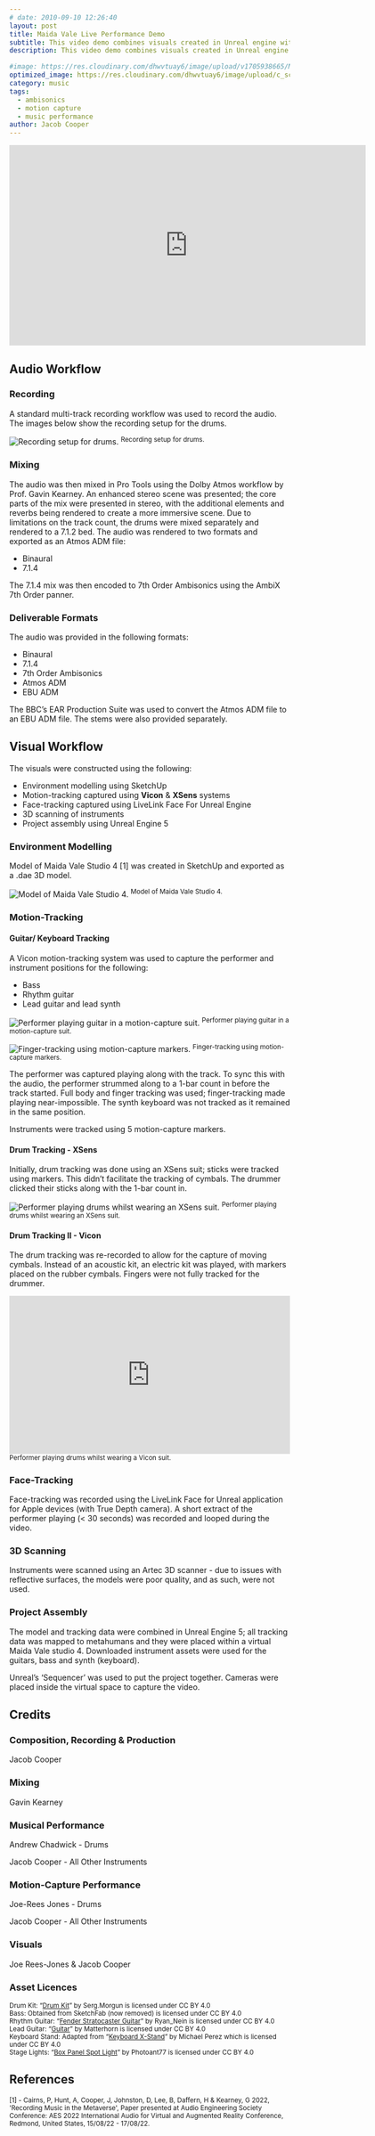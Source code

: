 ```yaml
---
# date: 2010-09-10 12:26:40
layout: post
title: Maida Vale Live Performance Demo
subtitle: This video demo combines visuals created in Unreal engine with a Dolby Atmos mix of an original composition by Jacob Cooper.
description: This video demo combines visuals created in Unreal engine with a Dolby Atmos mix of an original composition by Jacob Cooper.

#image: https://res.cloudinary.com/dhwvtuay6/image/upload/v1705938665/MV_4kSnapshot2_xqsqod.png
optimized_image: https://res.cloudinary.com/dhwvtuay6/image/upload/c_scale,w_360/v1705938665/MV_4kSnapshot2_xqsqod.png
category: music
tags:
  - ambisonics
  - motion capture
  - music performance
author: Jacob Cooper
---
```


<iframe
  id="ytplayer"
  type="text/html"
  width="640"
  height="360"
  src="https://www.youtube.com/embed/Jvrgt98knB4?autoplay=0"
  frameborder="0"
  allowfullscreen
></iframe>

## Audio Workflow

### Recording

A standard multi-track recording workflow was used to record the audio. The images below show the recording setup for the drums.

![Recording setup for drums.](https://res.cloudinary.com/dhwvtuay6/image/upload/c_scale,w_800/v1705507834/IMG_3966_x2yexz.jpg)
<sup>Recording setup for drums.</sup>

<!---![Recording setup for drums (angle 2).](https://res.cloudinary.com/dhwvtuay6/image/upload/c_scale,w_800/v1705507834/IMG_3974_gtie5e.jpg)
<sup>Recording setup for drums (angle 2).</sup>-->

### Mixing

The audio was then mixed in Pro Tools using the Dolby Atmos workflow by Prof. Gavin Kearney. An enhanced stereo scene was presented; the core parts of the mix were presented in stereo, with the additional elements and reverbs being rendered to create a more immersive scene. Due to limitations on the track count, the drums were mixed separately and rendered to a 7.1.2 bed. The audio was rendered to two formats and exported as an Atmos ADM file:
- Binaural
- 7.1.4

The 7.1.4 mix was then encoded to 7th Order Ambisonics using the AmbiX 7th Order panner.

### Deliverable Formats

The audio was provided in the following formats:
- Binaural
- 7.1.4
- 7th Order Ambisonics
- Atmos ADM
- EBU ADM

The BBC’s EAR Production Suite was used to convert the Atmos ADM file to an EBU ADM file. The stems were also provided separately.

## Visual Workflow

The visuals were constructed using the following:
- Environment modelling using SketchUp
- Motion-tracking captured using <b>Vicon</b> & <b>XSens</b> systems
- Face-tracking captured using LiveLink Face For Unreal Engine
- 3D scanning of instruments
- Project assembly using Unreal Engine 5

### Environment Modelling

Model of Maida Vale Studio 4 [1] was created in SketchUp and exported as a .dae 3D model.

![Model of Maida Vale Studio 4.](https://res.cloudinary.com/dhwvtuay6/image/upload/c_scale,w_800/v1705507836/LR_Internal_Lower_rvog2t.png)
<sup>Model of Maida Vale Studio 4.</sup>

### Motion-Tracking

#### Guitar/ Keyboard Tracking

A Vicon motion-tracking system was used to capture the performer and instrument positions for the following:

- Bass
- Rhythm guitar
- Lead guitar and lead synth

![Performer playing guitar in a motion-capture suit.](https://res.cloudinary.com/dhwvtuay6/image/upload/c_scale,w_800/v1705507834/DSC00172_javoid.jpg)
<sup>Performer playing guitar in a motion-capture suit.</sup>

![Finger-tracking using motion-capture markers.](https://res.cloudinary.com/dhwvtuay6/image/upload/c_scale,w_800/v1705507833/DSC00154_hwybxj.jpg)
<sup>Finger-tracking using motion-capture markers.</sup>

The performer was captured playing along with the track. To sync this with the audio, the performer strummed along to a 1-bar count in before the track started. Full body and finger tracking was used; finger-tracking made playing near-impossible. The synth keyboard was not tracked as it remained in the same position.

Instruments were tracked using 5 motion-capture markers.

#### Drum Tracking - XSens

Initially, drum tracking was done using an XSens suit; sticks were tracked using markers. This didn’t facilitate the tracking of cymbals. The drummer clicked their sticks along with the 1-bar count in.

![Performer playing drums whilst wearing an XSens suit.](https://res.cloudinary.com/dhwvtuay6/image/upload/c_scale,w_800/v1705507835/IMG_4783_rlophx.jpg)
<sup>Performer playing drums whilst wearing an XSens suit.</sup>

#### Drum Tracking II - Vicon

The drum tracking was re-recorded to allow for the capture of moving cymbals. Instead of an acoustic kit, an electric kit was played, with markers placed on the rubber cymbals. Fingers were not fully tracked for the drummer.

<iframe
  src="https://player.cloudinary.com/embed/?public_id=joe_drums&cloud_name=dhwvtuay6"
  width="640"
  height="360" 
  style="height: auto; width: 100%; aspect-ratio: 640 / 360;"
  allow="autoplay; fullscreen; encrypted-media; picture-in-picture"
  allowfullscreen
  frameborder="0"
></iframe>
<sup>Performer playing drums whilst wearing a Vicon suit.</sup>

### Face-Tracking

Face-tracking was recorded using the LiveLink Face for Unreal application for Apple devices (with True Depth camera). A short extract of the performer playing (< 30 seconds) was recorded and looped during the video.

### 3D Scanning

Instruments were scanned using an Artec 3D scanner - due to issues with reflective surfaces, the models were poor quality, and as such, were not used.

### Project Assembly

The model and tracking data were combined in Unreal Engine 5; all tracking data was mapped to metahumans and they were placed within a virtual Maida Vale studio 4. Downloaded instrument assets were used for the guitars, bass and synth (keyboard).

Unreal’s ‘Sequencer’ was used to put the project together. Cameras were placed inside the virtual space to capture the video.

## Credits

### Composition, Recording & Production

Jacob Cooper

### Mixing

Gavin Kearney

### Musical Performance

Andrew Chadwick - Drums

Jacob Cooper - All Other Instruments

### Motion-Capture Performance

Joe-Rees Jones - Drums

Jacob Cooper - All Other Instruments

### Visuals

Joe Rees-Jones & Jacob Cooper

### Asset Licences

<sup>Drum Kit: “[Drum Kit](https://sketchfab.com/3d-models/drum-kit-99218427e7a2424ea8afc9b8c668a5c7)” by Serg.Morgun is licensed under CC BY 4.0</sup><br>
<sup>Bass: Obtained from SketchFab (now removed) is licensed under CC BY 4.0</sup><br>
<sup>Rhythm Guitar: “[Fender Stratocaster Guitar](https://sketchfab.com/3d-models/fender-stratocaster-guitar-15a37147641b4c1b963bb494b234593f)” by Ryan_Nein is licensed under CC BY 4.0</sup><br>
<sup>Lead Guitar: “[Guitar](https://sketchfab.com/3d-models/guitar-f1a304bb87304049b03c1447ce9eb96f)” by Matterhorn is licensed under CC BY 4.0</sup><br>
<sup>Keyboard Stand: Adapted from “[Keyboard X-Stand](https://sketchfab.com/3d-models/keyboard-x-stand-d76fd9cba4234dd1891581c2df6b7b00)” by Michael Perez which is licensed under CC BY 4.0</sup><br>
<sup>Stage Lights: “[Box Panel Spot Light](https://sketchfab.com/3d-models/box-panel-spot-light-ddd17f352a024e7ab2722aa1e97e5a47)” by Photoant77 is licensed under CC BY 4.0</sup>

## References

<sup>[1] - Cairns, P, Hunt, A, Cooper, J, Johnston, D, Lee, B, Daffern, H & Kearney, G 2022, 'Recording Music in the Metaverse', Paper presented at Audio Engineering Society Conference: AES 2022 International Audio for Virtual and Augmented Reality Conference, Redmond, United States, 15/08/22 - 17/08/22.</sup>